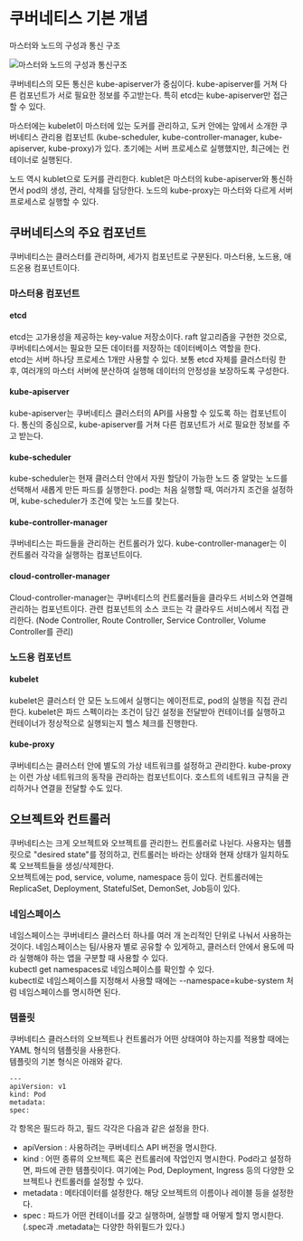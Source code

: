 # 쿠버네티스 기본 개념

마스터와 노드의 구성과 통신 구조  
  
![마스터와 노드의 구성과 통신구조](https://t1.daumcdn.net/cfile/tistory/99A5974C5B0B48DF32)

쿠버네티스의 모든 통신은 kube-apiserver가 중심이다. kube-apiserver를 거쳐 다른 컴포넌트가 서로 필요한 정보를 주고받는다. 특히 etcd는 kube-apiserver만 접근할 수 있다.  
  
마스터에는 kubelet이 마스터에 있는 도커를 관리하고, 도커 안에는 앞에서 소개한 쿠버네티스 관리용 컴포넌트 (kube-scheduler, kube-controller-manager, kube-apiserver, kube-proxy)가 있다. 초기에는 서버 프로세스로 실행했지만, 최근에는 컨테이너로 실행된다.  
  
노드 역시 kublet으로 도커를 관리한다. kublet은 마스터의 kube-apiserver와 통신하면서 pod의 생성, 관리, 삭제를 담당한다. 노드의 kube-proxy는 마스터와 다르게 서버 프로세스로 실행할 수 있다.  

## 쿠버네티스의 주요 컴포넌트  

쿠버네티스는 클러스터를 관리하며, 세가지 컴포넌트로 구분된다. 마스터용, 노드용, 애드온용 컴포넌트이다.  

### 마스터용 컴포넌트
#### etcd  
etcd는 고가용성을 제공하는 key-value 저장소이다. raft 알고리즘을 구현한 것으로, 쿠버네티스에서는 필요한 모든 데이터를 저장하는 데이터베이스 역할을 한다.  
etcd는 서버 하나당 프로세스 1개만 사용할 수 있다. 보통 etcd 자체를 클러스터링 한 후, 여러개의 마스터 서버에 분산하여 실행해 데이터의 안정성을 보장하도록 구성한다.

#### kube-apiserver  
kube-apiserver는 쿠버네티스 클러스터의 API를 사용할 수 있도록 하는 컴포넌트이다. 통신의 중심으로, kube-apiserver를 거쳐 다른 컴포넌트가 서로 필요한 정보를 주고 받는다.  

#### kube-scheduler  
kube-scheduler는 현재 클러스터 안에서 자원 할당이 가능한 노드 중 알맞는 노드를 선택해서 새롭게 만든 파드를 실행한다. pod는 처음 실행할 때, 여러가지 조건을 설정하며, kube-scheduler가 조건에 맞는 노드를 찾는다.  

#### kube-controller-manager  
쿠버네티스는 파드들을 관리하는 컨트롤러가 있다. kube-controller-manager는 이 컨트롤러 각각을 실행하는 컴포넌트이다.  

#### cloud-controller-manager  
Cloud-controller-manager는 쿠버네티스의 컨트롤러들을 클라우드 서비스와 연결해 관리하는 컴포넌트이다. 관련 컴포넌트의 소스 코드는 각 클라우드 서비스에서 직접 관리한다. (Node Controller, Route Controller, Service Controller, Volume Controller를 관리)

### 노드용 컴포넌트  
#### kubelet
kubelet은 클러스터 안 모든 노드에서 실행디는 에이전트로, pod의 실행을 직접 관리한다. kubelet은 파드 스펙이라는 조건이 담긴 설정을 전달받아 컨테이너를 실행하고 컨테이너가 정상적으로 실행되는지 헬스 체크를 진행한다.  

#### kube-proxy  
쿠버네티스는 클러스터 안에 별도의 가상 네트워크를 설정하고 관리한다. kube-proxy는 이런 가상 네트워크의 동작을 관리하는 컴포넌트이다. 호스트의 네트워크 규칙을 관리하거나 연결을 전달할 수도 있다.  


## 오브젝트와 컨트롤러
쿠버네티스는 크게 오브젝트와 오브젝트를 관리한느 컨트롤러로 나뉜다. 사용자는 템플릿으로 "desired state"를 정의하고, 컨트롤러는 바라는 상태와 현재 상태가 일치하도록 오브젝트들을 생성/삭제한다.  
오브젝트에는 pod, service, volume, namespace 등이 있다. 컨트롤러에는 ReplicaSet, Deployment, StatefulSet, DemonSet, Job등이 있다.  

### 네임스페이스
네임스페이스는 쿠버네티스 클러스터 하나를 여러 개 논리적인 단위로 나눠서 사용하는 것이다. 네임스페이스는 팀/사용자 별로 공유할 수 있게하고, 클러스터 안에서 용도에 따라 실행해야 하는 앱을 구분할 때 사용할 수 있다.  
kubectl get namespaces로 네임스페이스를 확인할 수 있다.  
kubectl로 네임스페이스를 지정해서 사용할 때에는 --namespace=kube-system 처럼 네임스페이스를 명시하면 된다.  

### 템플릿
쿠버네티스 클러스터의 오브젝트나 컨트롤러가 어떤 상태여야 하는지를 적용할 때에는 YAML 형식의 템플릿을 사용한다.  
템플릿의 기본 형식은 아래와 같다.  
~~~
---
apiVersion: v1
kind: Pod
metadata:
spec:
~~~
각 항목은 필드라 하고, 필드 각각은 다음과 같은 설정을 한다.  
* apiVersion : 사용하려는 쿠버네티스 API 버전을 명시한다.  
* kind : 어떤 종류의 오브젝트 혹은 컨트롤러에 작업인지 명시한다. Pod라고 설정하면, 파드에 관한 템플릿이다. 여기에는 Pod, Deployment, Ingress 등의 다양한 오브젝트나 컨트롤러를 설정할 수 있다.  
* metadata : 메타데이터를 설정한다. 해당 오브젝트의 이름이나 레이블 등을 설정한다.  
* spec : 파드가 어떤 컨테이너를 갖고 실행하며, 실행할 때 어떻게 할지 명시한다.(.spec과 .metadata는 다양한 하위필드가 있다.)  

